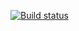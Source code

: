 [![Build status](https://ci.appveyor.com/api/projects/status/659uqprrgt1fckwy?svg=true)](https://ci.appveyor.com/project/malrjane/h4-1)